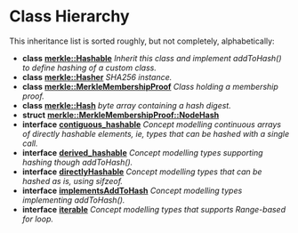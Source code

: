 
# Class Hierarchy

This inheritance list is sorted roughly, but not completely, alphabetically:


* **class** [**merkle::Hashable**](classmerkle_1_1_hashable.md) _Inherit this class and implement addToHash() to define hashing of a custom class._ 
* **class** [**merkle::Hasher**](classmerkle_1_1_hasher.md) _SHA256 instance._ 
* **class** [**merkle::MerkleMembershipProof**](classmerkle_1_1_merkle_membership_proof.md) _Class holding a membership proof._ 
* **class** [**merkle::Hash**](classmerkle_1_1_hash.md) _byte array containing a hash digest._ 
* **struct** [**merkle::MerkleMembershipProof::NodeHash**](structmerkle_1_1_merkle_membership_proof_1_1_node_hash.md) 
* **interface** [**contiguous\_hashable**](interfacecontiguous__hashable.md) _Concept modelling continuous arrays of directly hashable elements, ie, types that can be hashed with a single call._ 
* **interface** [**derived\_hashable**](interfacederived__hashable.md) _Concept modelling types supporting hashing though addToHash()._ 
* **interface** [**directlyHashable**](interfacedirectly_hashable.md) _Concept modelling types that can be hashed as is, using sifzeof._ 
* **interface** [**implementsAddToHash**](interfaceimplements_add_to_hash.md) _Concept modelling types implementing addToHash()._ 
* **interface** [**iterable**](interfaceiterable.md) _Concept modelling types that supports Range-based for loop._ 

